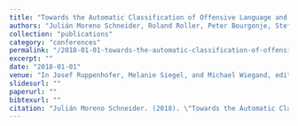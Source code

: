 ```yaml
---
title: "Towards the Automatic Classification of Offensive Language and Related Phenomena in German Tweets"
authors: "Julián Moreno Schneider, Roland Roller, Peter Bourgonje, Stefanie Hegele, and Georg Rehm"
collection: "publications"
category: "conferences"
permalink: "/2018-01-01-towards-the-automatic-classification-of-offensive-language-and-related-phenomena-in-german-tweets"
excerpt: ""
date: "2018-01-01"
venue: "In Josef Ruppenhofer, Melanie Siegel, and Michael Wiegand, editors, Proceedings of the GermEval Workshop 2018 - Shared Task on the Identification of Offensive Language, pages 95-103, Vienna, Austria, 9 2018. 21 September 2018."
slidesurl: ""
paperurl: ""
bibtexurl: ""
citation: "Julián Moreno Schneider. (2018). \"Towards the Automatic Classification of Offensive Language and Related Phenomena in German Tweets.\" *In Josef Ruppenhofer, Melanie Siegel, and Michael Wiegand, editors, Proceedings of the GermEval Workshop 2018 - Shared Task on the Identification of Offensive Language, pages 95-103, Vienna, Austria, 9 2018. 21 September 2018.*."
---
```


